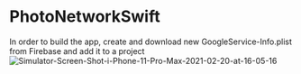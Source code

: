 # PhotoNetworkSwift

In order to build the app, create and download new GoogleService-Info.plist from Firebase and add it to a project
<img src="https://i.ibb.co/X4KCCc4/Simulator-Screen-Shot-i-Phone-11-Pro-Max-2021-02-20-at-16-05-16.png" alt="Simulator-Screen-Shot-i-Phone-11-Pro-Max-2021-02-20-at-16-05-16" border="0">

